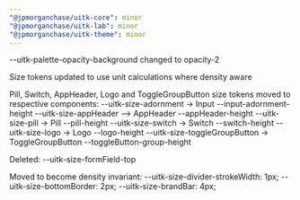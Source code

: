```yaml
---
"@jpmorganchase/uitk-core": minor
"@jpmorganchase/uitk-lab": minor
"@jpmorganchase/uitk-theme": minor
---
```


--uitk-palette-opacity-background changed to opacity-2

Size tokens updated to use unit calculations where density aware

Pill, Switch, AppHeader, Logo and ToggleGroupButton size tokens moved to respective components:
--uitk-size-adornment -> Input --input-adornment-height
--uitk-size-appHeader --> AppHeader --appHeader-height
--uitk-size-pill -> Pill --pill-height
--uitk-size-switch -> Switch --switch-height
--uitk-size-logo -> Logo --logo-height
--uitk-size-toggleGroupButton -> ToggleGroupButton --toggleButton-group-height

Deleted:
--uitk-size-formField-top

Moved to become density invariant:
--uitk-size-divider-strokeWidth: 1px;
--uitk-size-bottomBorder: 2px;
--uitk-size-brandBar: 4px;
